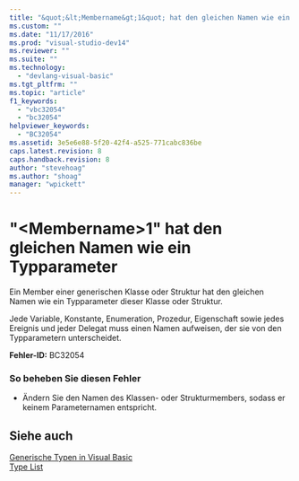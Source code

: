 ```yaml
---
title: "&quot;&lt;Membername&gt;1&quot; hat den gleichen Namen wie ein Typparameter | Microsoft Docs"
ms.custom: ""
ms.date: "11/17/2016"
ms.prod: "visual-studio-dev14"
ms.reviewer: ""
ms.suite: ""
ms.technology: 
  - "devlang-visual-basic"
ms.tgt_pltfrm: ""
ms.topic: "article"
f1_keywords: 
  - "vbc32054"
  - "bc32054"
helpviewer_keywords: 
  - "BC32054"
ms.assetid: 3e5e6e88-5f20-42f4-a525-771cabc836be
caps.latest.revision: 8
caps.handback.revision: 8
author: "stevehoag"
ms.author: "shoag"
manager: "wpickett"
---
```

# &quot;&lt;Membername&gt;1&quot; hat den gleichen Namen wie ein Typparameter
Ein Member einer generischen Klasse oder Struktur hat den gleichen Namen wie ein Typparameter dieser Klasse oder Struktur.  
  
 Jede Variable, Konstante, Enumeration, Prozedur, Eigenschaft sowie jedes Ereignis und jeder Delegat muss einen Namen aufweisen, der sie von den Typparametern unterscheidet.  
  
 **Fehler\-ID:** BC32054  
  
### So beheben Sie diesen Fehler  
  
-   Ändern Sie den Namen des Klassen\- oder Strukturmembers, sodass er keinem Parameternamen entspricht.  
  
## Siehe auch  
 [Generische Typen in Visual Basic](../../visual-basic/programming-guide/language-features/data-types/generic-types.md)   
 [Type List](../../visual-basic/language-reference/statements/type-list.md)